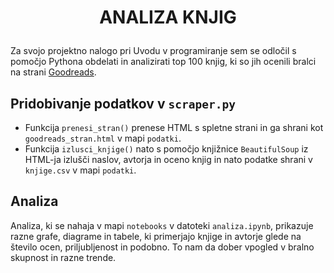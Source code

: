 # <p align="center">ANALIZA KNJIG</p>
Za svojo projektno nalogo pri Uvodu v programiranje sem se odločil s pomočjo Pythona obdelati in analizirati top 100 knjig, ki so jih ocenili bralci na strani [Goodreads](https://www.goodreads.com/list/show/1.Best_Books_Ever).
## Pridobivanje podatkov v `scraper.py`
- Funkcija `prenesi_stran()` prenese HTML s spletne strani in ga shrani kot `goodreads_stran.html` v mapi `podatki`.
- Funkcija `izlusci_knjige()` nato s pomočjo knjižnice `BeautifulSoup` iz HTML-ja izlušči naslov, avtorja in oceno knjig in nato podatke shrani v `knjige.csv` v mapi `podatki`.
## Analiza
Analiza, ki se nahaja v mapi `notebooks` v datoteki `analiza.ipynb`, prikazuje razne grafe, diagrame in tabele, ki primerjajo knjige in avtorje glede na število ocen, priljubljenost in podobno. To nam da dober vpogled v bralno skupnost in razne trende.  